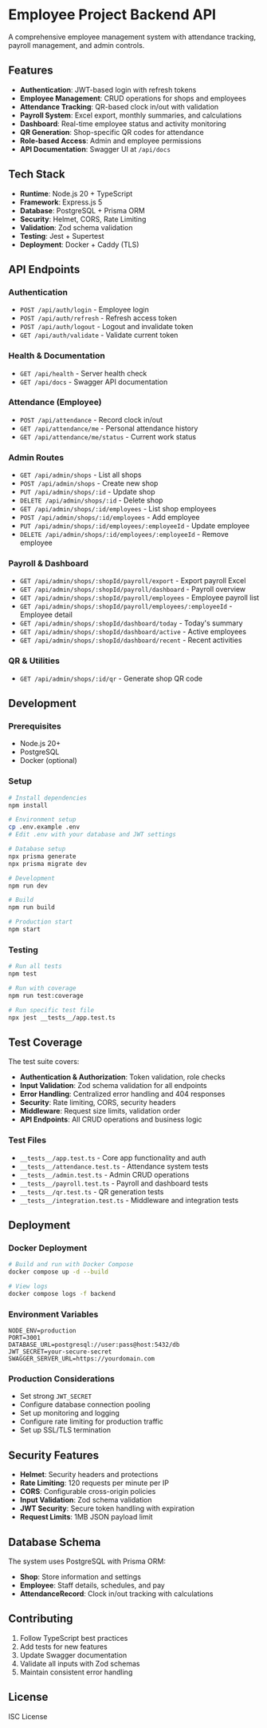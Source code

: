 # Employee Project Backend API

A comprehensive employee management system with attendance tracking, payroll management, and admin controls.

## Features

- **Authentication**: JWT-based login with refresh tokens
- **Employee Management**: CRUD operations for shops and employees
- **Attendance Tracking**: QR-based clock in/out with validation
- **Payroll System**: Excel export, monthly summaries, and calculations
- **Dashboard**: Real-time employee status and activity monitoring
- **QR Generation**: Shop-specific QR codes for attendance
- **Role-based Access**: Admin and employee permissions
- **API Documentation**: Swagger UI at `/api/docs`

## Tech Stack

- **Runtime**: Node.js 20 + TypeScript
- **Framework**: Express.js 5
- **Database**: PostgreSQL + Prisma ORM
- **Security**: Helmet, CORS, Rate Limiting
- **Validation**: Zod schema validation
- **Testing**: Jest + Supertest
- **Deployment**: Docker + Caddy (TLS)

## API Endpoints

### Authentication
- `POST /api/auth/login` - Employee login
- `POST /api/auth/refresh` - Refresh access token
- `POST /api/auth/logout` - Logout and invalidate token
- `GET /api/auth/validate` - Validate current token

### Health & Documentation
- `GET /api/health` - Server health check
- `GET /api/docs` - Swagger API documentation

### Attendance (Employee)
- `POST /api/attendance` - Record clock in/out
- `GET /api/attendance/me` - Personal attendance history
- `GET /api/attendance/me/status` - Current work status

### Admin Routes
- `GET /api/admin/shops` - List all shops
- `POST /api/admin/shops` - Create new shop
- `PUT /api/admin/shops/:id` - Update shop
- `DELETE /api/admin/shops/:id` - Delete shop
- `GET /api/admin/shops/:id/employees` - List shop employees
- `POST /api/admin/shops/:id/employees` - Add employee
- `PUT /api/admin/shops/:id/employees/:employeeId` - Update employee
- `DELETE /api/admin/shops/:id/employees/:employeeId` - Remove employee

### Payroll & Dashboard
- `GET /api/admin/shops/:shopId/payroll/export` - Export payroll Excel
- `GET /api/admin/shops/:shopId/payroll/dashboard` - Payroll overview
- `GET /api/admin/shops/:shopId/payroll/employees` - Employee payroll list
- `GET /api/admin/shops/:shopId/payroll/employees/:employeeId` - Employee detail
- `GET /api/admin/shops/:shopId/dashboard/today` - Today's summary
- `GET /api/admin/shops/:shopId/dashboard/active` - Active employees
- `GET /api/admin/shops/:shopId/dashboard/recent` - Recent activities

### QR & Utilities
- `GET /api/admin/shops/:id/qr` - Generate shop QR code

## Development

### Prerequisites
- Node.js 20+
- PostgreSQL
- Docker (optional)

### Setup
```bash
# Install dependencies
npm install

# Environment setup
cp .env.example .env
# Edit .env with your database and JWT settings

# Database setup
npx prisma generate
npx prisma migrate dev

# Development
npm run dev

# Build
npm run build

# Production start
npm start
```

### Testing
```bash
# Run all tests
npm test

# Run with coverage
npm run test:coverage

# Run specific test file
npx jest __tests__/app.test.ts
```

## Test Coverage

The test suite covers:

- **Authentication & Authorization**: Token validation, role checks
- **Input Validation**: Zod schema validation for all endpoints
- **Error Handling**: Centralized error handling and 404 responses
- **Security**: Rate limiting, CORS, security headers
- **Middleware**: Request size limits, validation order
- **API Endpoints**: All CRUD operations and business logic

### Test Files
- `__tests__/app.test.ts` - Core app functionality and auth
- `__tests__/attendance.test.ts` - Attendance system tests
- `__tests__/admin.test.ts` - Admin CRUD operations
- `__tests__/payroll.test.ts` - Payroll and dashboard tests
- `__tests__/qr.test.ts` - QR generation tests
- `__tests__/integration.test.ts` - Middleware and integration tests

## Deployment

### Docker Deployment
```bash
# Build and run with Docker Compose
docker compose up -d --build

# View logs
docker compose logs -f backend
```

### Environment Variables
```env
NODE_ENV=production
PORT=3001
DATABASE_URL=postgresql://user:pass@host:5432/db
JWT_SECRET=your-secure-secret
SWAGGER_SERVER_URL=https://yourdomain.com
```

### Production Considerations
- Set strong `JWT_SECRET`
- Configure database connection pooling
- Set up monitoring and logging
- Configure rate limiting for production traffic
- Set up SSL/TLS termination

## Security Features

- **Helmet**: Security headers and protections
- **Rate Limiting**: 120 requests per minute per IP
- **CORS**: Configurable cross-origin policies
- **Input Validation**: Zod schema validation
- **JWT Security**: Secure token handling with expiration
- **Request Limits**: 1MB JSON payload limit

## Database Schema

The system uses PostgreSQL with Prisma ORM:

- **Shop**: Store information and settings
- **Employee**: Staff details, schedules, and pay
- **AttendanceRecord**: Clock in/out tracking with calculations

## Contributing

1. Follow TypeScript best practices
2. Add tests for new features
3. Update Swagger documentation
4. Validate all inputs with Zod schemas
5. Maintain consistent error handling

## License

ISC License
